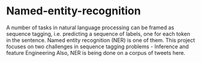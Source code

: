 # Named-entity-recognition
A number of tasks in natural language processing can be framed as sequence tagging, i.e. predicting a sequence of labels, one for each token in the sentence. Named entity recognition (NER) is one of them.
This project focuses on two challenges in sequence tagging problems - Inference and feature Engineering
Also, NER is being done on a corpus of tweets here.
